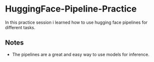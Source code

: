 # HuggingFace-Pipeline-Practice

In this practice session i learned how to use hugging face pipelines for different tasks.

## Notes
- The pipelines are a great and easy way to use models for inference.
  
